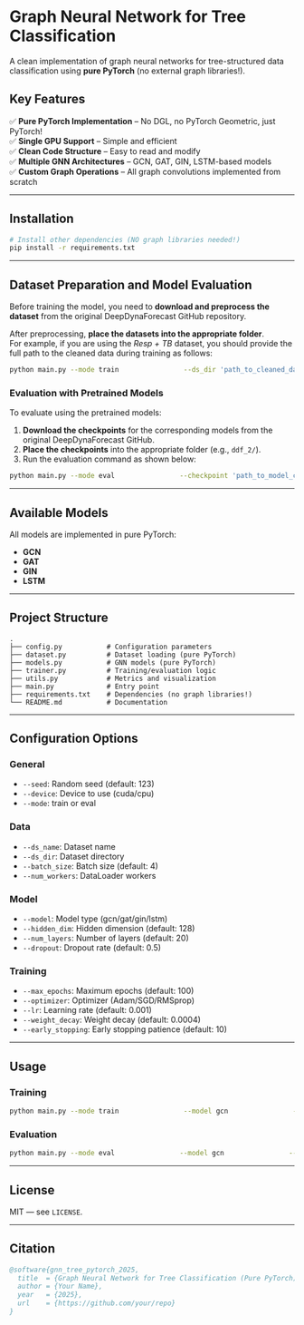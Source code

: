 # Graph Neural Network for Tree Classification

A clean implementation of graph neural networks for tree-structured data classification using **pure PyTorch** (no external graph libraries!).

## Key Features

✅ **Pure PyTorch Implementation** – No DGL, no PyTorch Geometric, just PyTorch!  
✅ **Single GPU Support** – Simple and efficient  
✅ **Clean Code Structure** – Easy to read and modify  
✅ **Multiple GNN Architectures** – GCN, GAT, GIN, LSTM-based models  
✅ **Custom Graph Operations** – All graph convolutions implemented from scratch  

---

## Installation

```bash
# Install other dependencies (NO graph libraries needed!)
pip install -r requirements.txt
```

---

## Dataset Preparation and Model Evaluation

Before training the model, you need to **download and preprocess the dataset** from the original DeepDynaForecast GitHub repository.

After preprocessing, **place the datasets into the appropriate folder**.  
For example, if you are using the *Resp + TB* dataset, you should provide the full path to the cleaned data during training as follows:

```bash
python main.py --mode train                --ds_dir 'path_to_cleaned_data'                --ds_name 'ddf_resp+TB_20230222'
```

### Evaluation with Pretrained Models

To evaluate using the pretrained models:

1. **Download the checkpoints** for the corresponding models from the original DeepDynaForecast GitHub.  
2. **Place the checkpoints** into the appropriate folder (e.g., `ddf_2/`).  
3. Run the evaluation command as shown below:

```bash
python main.py --mode eval                --checkpoint 'path_to_model_checkpoint/ddf_2/model.pth.tar'
```

---

## Available Models

All models are implemented in pure PyTorch:

- **GCN**
- **GAT**
- **GIN**
- **LSTM**

---

## Project Structure

```
.
├── config.py           # Configuration parameters
├── dataset.py          # Dataset loading (pure PyTorch)
├── models.py           # GNN models (pure PyTorch)
├── trainer.py          # Training/evaluation logic
├── utils.py            # Metrics and visualization
├── main.py             # Entry point
├── requirements.txt    # Dependencies (no graph libraries!)
└── README.md           # Documentation
```

---

## Configuration Options

### General
- `--seed`: Random seed (default: 123)
- `--device`: Device to use (cuda/cpu)
- `--mode`: train or eval

### Data
- `--ds_name`: Dataset name
- `--ds_dir`: Dataset directory
- `--batch_size`: Batch size (default: 4)
- `--num_workers`: DataLoader workers

### Model
- `--model`: Model type (gcn/gat/gin/lstm)
- `--hidden_dim`: Hidden dimension (default: 128)
- `--num_layers`: Number of layers (default: 20)
- `--dropout`: Dropout rate (default: 0.5)

### Training
- `--max_epochs`: Maximum epochs (default: 100)
- `--optimizer`: Optimizer (Adam/SGD/RMSprop)
- `--lr`: Learning rate (default: 0.001)
- `--weight_decay`: Weight decay (default: 0.0004)
- `--early_stopping`: Early stopping patience (default: 10)

---

## Usage

### Training

```bash
python main.py --mode train                --model gcn                --hidden_dim 128                --num_layers 20                --batch_size 4                --lr 0.001                --max_epochs 100
```

### Evaluation

```bash
python main.py --mode eval                --model gcn                --restore
```

---

## License

MIT — see `LICENSE`.

---

## Citation

```bibtex
@software{gnn_tree_pytorch_2025,
  title  = {Graph Neural Network for Tree Classification (Pure PyTorch)},
  author = {Your Name},
  year   = {2025},
  url    = {https://github.com/your/repo}
}
```
